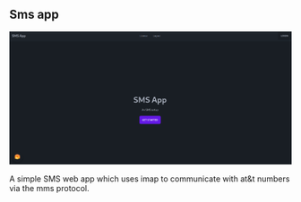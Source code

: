 ## Sms app

![screenshot](./src/public/screenshot.png)

A simple SMS web app which uses imap to communicate with at&t numbers via the mms protocol.
